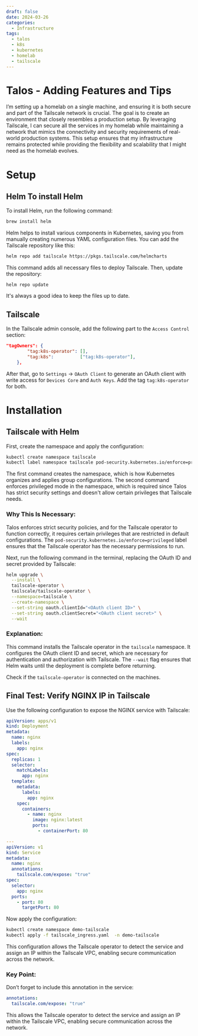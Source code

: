 ```yaml
---
draft: false
date: 2024-03-26
categories:
  - Infrastructure
tags:
  - talos
  - k8s
  - kubernetes
  - homelab
  - tailscale
---
```


# Talos - Adding Features and Tips

I’m setting up a homelab on a single machine, and ensuring it is both secure and part of the Tailscale network is crucial. The goal is to create an environment that closely resembles a production setup. By leveraging Tailscale, I can secure all the services in my homelab while maintaining a network that mimics the connectivity and security requirements of real-world production systems. This setup ensures that my infrastructure remains protected while providing the flexibility and scalability that I might need as the homelab evolves.

<!-- more -->

# Setup

## Helm To install Helm

To install Helm, run the following command:

```bash
brew install helm
```

Helm helps to install various components in Kubernetes, saving you from manually creating numerous YAML configuration files. You can add the Tailscale repository like this:

```sh
helm repo add tailscale https://pkgs.tailscale.com/helmcharts
```

This command adds all necessary files to deploy Tailscale. Then, update the repository:

```
helm repo update
```

It's always a good idea to keep the files up to date.

## Tailscale

In the Tailscale admin console, add the following part to the `Access Control` section:

```json
"tagOwners": {
		"tag:k8s-operator": [],
		"tag:k8s":          ["tag:k8s-operator"],
	},
```

After that, go to `Settings` -> `OAuth Client` to generate an OAuth client with write access for `Devices Core` and `Auth Keys`. Add the tag `tag:k8s-operator` for both.

# Installation

## Tailscale with Helm

First, create the namespace and apply the configuration:

```bash
kubectl create namespace tailscale
kubectl label namespace tailscale pod-security.kubernetes.io/enforce=privileged
```

The first command creates the namespace, which is how Kubernetes organizes and applies group configurations. The second command enforces privileged mode in the namespace, which is required since Talos has strict security settings and doesn't allow certain privileges that Tailscale needs.

### Why This Is Necessary:

Talos enforces strict security policies, and for the Tailscale operator to function correctly, it requires certain privileges that are restricted in default configurations. The `pod-security.kubernetes.io/enforce=privileged` label ensures that the Tailscale operator has the necessary permissions to run.

Next, run the following command in the terminal, replacing the OAuth ID and secret provided by Tailscale:

```bash
helm upgrade \
  --install \
  tailscale-operator \
  tailscale/tailscale-operator \
  --namespace=tailscale \
  --create-namespace \
  --set-string oauth.clientId="<OAuth client ID>" \
  --set-string oauth.clientSecret="<OAuth client secret>" \
  --wait
```

### Explanation:

This command installs the Tailscale operator in the `tailscale` namespace. It configures the OAuth client ID and secret, which are necessary for authentication and authorization with Tailscale. The `--wait` flag ensures that Helm waits until the deployment is complete before returning.

Check if the `tailscale-operator` is connected on the machines.

## Final Test: Verify NGINX IP in Tailscale

Use the following configuration to expose the NGINX service with Tailscale:

```yaml
apiVersion: apps/v1
kind: Deployment
metadata:
  name: nginx
  labels:
    app: nginx
spec:
  replicas: 1
  selector:
    matchLabels:
      app: nginx
  template:
    metadata:
      labels:
        app: nginx
    spec:
      containers:
        - name: nginx
          image: nginx:latest
          ports:
            - containerPort: 80

---
apiVersion: v1
kind: Service
metadata:
  name: nginx
  annotations:
    tailscale.com/expose: "true"
spec:
  selector:
    app: nginx
  ports:
    - port: 80
      targetPort: 80
```

Now apply the configuration:

```bash
kubectl create namespace demo-tailscale
kubectl apply -f tailscale_ingress.yaml  -n demo-tailscale
```

This configuration allows the Tailscale operator to detect the service and assign an IP within the Tailscale VPC, enabling secure communication across the network.

### Key Point:

Don’t forget to include this annotation in the service:

```yaml
annotations:
  tailscale.com/expose: "true"
```

This allows the Tailscale operator to detect the service and assign an IP within the Tailscale VPC, enabling secure communication across the network.
